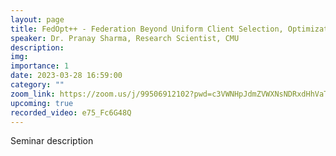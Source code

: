 ```yaml
---
layout: page
title: FedOpt++ - Federation Beyond Uniform Client Selection, Optimization Beyond Simple Minimization
speaker: Dr. Pranay Sharma, Research Scientist, CMU
description: 
img:
importance: 1
date: 2023-03-28 16:59:00
category: ""
zoom_link: https://zoom.us/j/99506912102?pwd=c3VWNHpJdmZVWXNsNDRxdHhVaTBuZz09
upcoming: true
recorded_video: e75_Fc6G48Q
---
```


Seminar description




